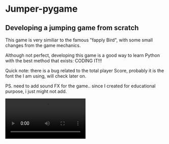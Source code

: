 <h1> Jumper-pygame </h1>
<h2>Developing a jumping game from scratch </h2>

<main>
  <body>
   <p> This game is very similiar to the famous "fapply Bird", with some small changes from the game mechanics.</p>
  
  <p>Although not perfect, developing this game is a good way to learn Python with the best method that exists:
    CODING IT!!! </p>
   
<p> Quick note: there is a bug related to the total player Score, probably it is the font the I am using, will check later on. </p>

    
<p> PS. need to add sound FX for the game.. since I created for educational purpose, i just might not add. </p>

  </body>
  
 </main>
 
<video src="https://user-images.githubusercontent.com/85833899/128551802-611d6e4e-b096-4655-acce-d2cc5a6efa83.mp4" width="50%">
